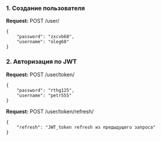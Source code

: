 ### 1. Создание пользователя

**Request:**  POST /user/
```
{
    "password": "zxcvb68",
    "username": "oleg68"
}
```

### 2. Авторизация по JWT

**Request:**  POST /user/token/
```
{
    "password": "rthg125",
    "username": "petr555"
}
```
**Request:**  POST /user/token/refresh/
```
{
    "refresh": "JWT_token refresh из предыдущего запроса"
}
```


